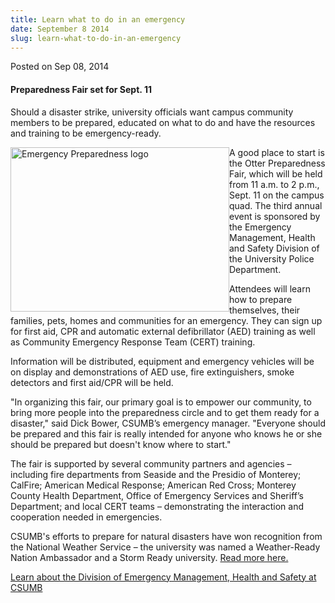 ```yaml
---
title: Learn what to do in an emergency
date: September 8 2014
slug: learn-what-to-do-in-an-emergency
---
```





<span class="date">Posted on Sep 08, 2014    </span>
<h4>Preparedness Fair set for Sept. 11</h4>
<p>Should a disaster strike, university officials want campus
community members to be prepared, educated on what to do and have
the resources and training to be emergency-ready.</p>
<p><img alt="Emergency Preparedness logo" src="http://news.csumb.edu/sites/default/files/65/attachments/news/images/ready_reg.jpg" style="float:left; width:350px; height:263px">A good place to
start is the Otter Preparedness Fair, which will be held from 11
a.m. to 2 p.m., Sept. 11 on the campus quad. The third annual event
is sponsored by the Emergency Management, Health and Safety
Division of the University Police Department.</img></p>
<p>Attendees will learn how to prepare themselves, their families,
pets, homes and communities for an emergency. They can sign up for
first aid, CPR and automatic external defibrillator (AED) training
as well as Community Emergency Response Team (CERT) training.</p>
<p>Information will be distributed, equipment and emergency
vehicles will be on display and demonstrations of AED use, fire
extinguishers, smoke detectors and first aid/CPR will be held.</p>
<p>&quot;In organizing this fair, our primary goal is to empower our
community, to bring more people into the preparedness circle and to
get them ready for a disaster,&quot; said Dick Bower, CSUMB&#x2019;s emergency
manager. &quot;Everyone should be prepared and this fair is really
intended for anyone who knows he or she should be prepared but
doesn&apos;t know where to start.&quot;</p>
<p>The fair is supported by several community partners and agencies
&#x2013; including fire departments from Seaside and the Presidio of
Monterey; CalFire; American Medical Response; American Red Cross;
Monterey County Health Department, Office of Emergency Services and
Sheriff&#x2019;s Department; and local CERT teams &#x2013; demonstrating the
interaction and cooperation needed in emergencies.</p>
<p>CSUMB&apos;s efforts to prepare for natural disasters have won
recognition from the National Weather Service &#x2013; the university was
named a Weather-Ready Nation Ambassador and a Storm Ready
university. <a href="../../jun/26/csumb-recognized-preparedness-efforts.html" rel="nofollow">Read more here.</a></p>
<p><a href="http://police.csumb.edu/emergency-management" rel="nofollow">Learn about the Division of Emergency Management, Health
and Safety at CSUMB</a></p>
<p><br>
&#xA0;</br></p>





